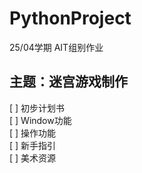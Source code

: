 # PythonProject
25/04学期 AIT组别作业

## 主题：迷宫游戏制作

[ ] 初步计划书  
[ ] Window功能  
[ ] 操作功能  
[ ] 新手指引  
[ ] 美术资源  